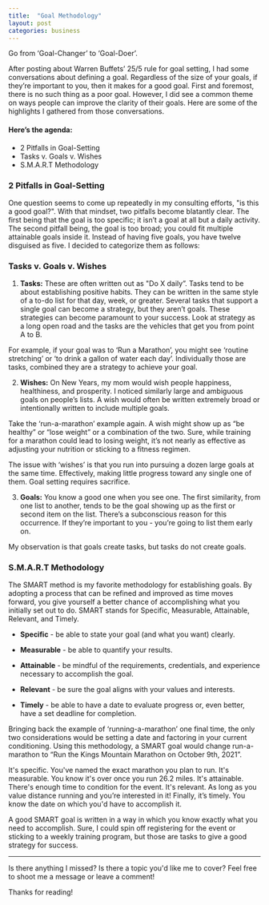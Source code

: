 ```yaml
---
title:  "Goal Methodology"
layout: post
categories: business
---
```

Go from ‘Goal-Changer’ to ‘Goal-Doer’.

After posting about Warren Buffets’ 25/5 rule for goal setting, I had some conversations about defining a goal. Regardless of the size of your goals, if they’re important to you, then it makes for a good goal. First and foremost, there is no such thing as a poor goal. However, I did see a common theme on ways people can improve the clarity of their goals. Here are some of the highlights I gathered from those conversations.

#### Here’s the agenda:
* 2 Pitfalls in Goal-Setting
* Tasks v. Goals v. Wishes
* S.M.A.R.T Methodology

### 2 Pitfalls in Goal-Setting
One question seems to come up repeatedly in my consulting efforts, "is this a good goal?". With that mindset, two pitfalls become blatantly clear. The first being that the goal is too specific; it isn’t a goal at all but a daily activity. The second pitfall being, the goal is too broad; you could fit multiple attainable goals inside it. Instead of having five goals, you have twelve disguised as five. I decided to categorize them as follows:

### Tasks v. Goals v. Wishes
1. **Tasks:** These are often written out as "Do X daily”. Tasks tend to be about establishing positive habits. They can be written in the same style of a to-do list for that day, week, or greater. Several tasks that support a single goal can become a strategy, but they aren’t goals. These strategies can become paramount to your success. Look at strategy as a long open road and the tasks are the vehicles that get you from point A to B. 

For example, if your goal was to ‘Run a Marathon’, you might see ‘routine stretching’ or ‘to drink a gallon of water each day’. Individually those are tasks, combined they are a strategy to achieve your goal.

2. **Wishes:** On New Years, my mom would wish people happiness, healthiness, and prosperity. I noticed similarly large and ambiguous goals on people’s lists. A wish would often be written extremely broad or intentionally written to include multiple goals.

Take the ‘run-a-marathon’ example again. A wish might show up as “be healthy” or “lose weight” or a combination of the two. Sure, while training for a marathon could lead to losing weight, it’s not nearly as effective as adjusting your nutrition or sticking to a fitness regimen. 

The issue with ‘wishes’ is that you run into pursuing a dozen large goals at the same time. Effectively, making little progress toward any single one of them. Goal setting requires sacrifice.

3. **Goals:** You know a good one when you see one. The first similarity, from one list to another, tends to be the goal showing up as the first or second item on the list. There’s a subconscious reason for this occurrence. If they’re important to you - you’re going to list them early on.  

My observation is that goals create tasks, but tasks do not create goals.

### S.M.A.R.T Methodology
The SMART method is my favorite methodology for establishing goals. By adopting a process that can be refined and improved as time moves forward, you give yourself a better chance of accomplishing what you initially set out to do. SMART stands for Specific, Measurable, Attainable, Relevant, and Timely.

* **Specific** - be able to state your goal (and what you want) clearly. 

* **Measurable** - be able to quantify your results.

* **Attainable** - be mindful of the requirements, credentials, and experience necessary to accomplish the goal.

* **Relevant** - be sure the goal aligns with your values and interests.

* **Timely** - be able to have a date to evaluate progress or, even better, have a set deadline for completion. 

Bringing back the example of ‘running-a-marathon’ one final time, the only two considerations would be setting a date and factoring in your current conditioning. Using this methodology, a SMART goal would change run-a-marathon to “Run the Kings Mountain Marathon on October 9th, 2021”.

It's specific. You've named the exact marathon you plan to run. It's measurable. You know it's over once you run 26.2 miles. It's attainable. There's enough time to condition for the event. It's relevant. As long as you value distance running and you’re interested in it! Finally, it’s timely. You know the date on which you'd have to accomplish it.

A good SMART goal is written in a way in which you know exactly what you need to accomplish. Sure, I could spin off registering for the event or sticking to a weekly training program, but those are tasks to give a good strategy for success. 

---

Is there anything I missed? Is there a topic you'd like me to cover? Feel free to shoot me a message or leave a comment!

Thanks for reading!